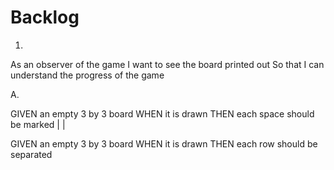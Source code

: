 # Backlog

1.

As an observer of the game
I want to see the board printed out
So that I can understand the progress of the game

A.

GIVEN an empty 3 by 3 board
WHEN it is drawn
THEN each space should be marked | |

GIVEN an empty 3 by 3 board
WHEN it is drawn
THEN each row should be separated
